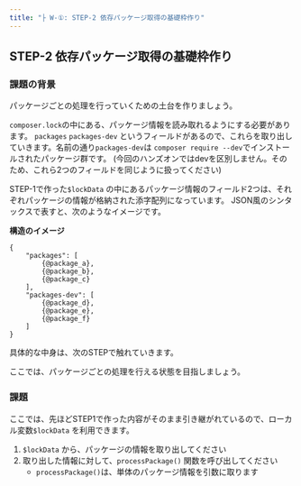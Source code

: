 ```yaml
---
title: "├ W-①: STEP-2 依存パッケージ取得の基礎枠作り"
---
```


## STEP-2 依存パッケージ取得の基礎枠作り

### 課題の背景

パッケージごとの処理を行っていくための土台を作りましょう。  

`composer.lock`の中にある、パッケージ情報を読み取れるようにする必要があります。
 `packages` `packages-dev` というフィールドがあるので、これらを取り出していきます。名前の通り`packages-dev`は `composer require --dev`でインストールされたパッケージ群です。
(今回のハンズオンではdevを区別しません。そのため、これら2つのフィールドを同じように扱ってください)

STEP-1で作った`$lockData` の中にあるパッケージ情報のフィールド2つは、それぞれパッケージの情報が格納された添字配列になっています。
JSON風のシンタックスで表すと、次のようなイメージです。

**構造のイメージ**

```
{
    "packages": [
        {@package_a},
        {@package_b},
        {@package_c}
    ],
    "packages-dev": [
        {@package_d},
        {@package_e},
        {@package_f}
    ]
}
```

具体的な中身は、次のSTEPで触れていきます。

ここでは、パッケージごとの処理を行える状態を目指しましょう。



### 課題

ここでは、先ほどSTEP1で作った内容がそのまま引き継がれているので、ローカル変数`$lockData` を利用できます。

1. `$lockData` から、パッケージの情報を取り出してください
2. 取り出した情報に対して、`processPackage()` 関数を呼び出してください
   * `processPackage()`は、単体のパッケージ情報を引数に取ります

